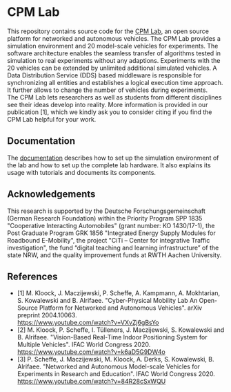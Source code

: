 # CPM Lab
This repository contains source code for the [CPM Lab](https://cpm-lab.embedded.rwth-aachen.de), an open source platform for networked and autonomous vehicles. 
The CPM Lab provides a simulation environment and 20 model-scale vehicles for experiments. The software architecture enables the seamless transfer of algorithms tested in simulation to real experiments without any adaptions. Experiments with the 20 vehicles can be extended by unlimited additional simulated vehicles. A Data Distribution Service (DDS) based middleware is responsible for synchronizing all entities and establishes a logical execution time approach. It further allows to change the number of vehicles during experiments. \
The CPM Lab lets researchers as well as students from different disciplines see their ideas develop into reality.
More information is provided in our publication [1], which we kindly ask you to consider citing if you find the CPM Lab helpful for your work.

## Documentation
The [documentation](https://cpm-lab.embedded.rwth-aachen.de/doc/) describes how to set up the simulation environment of the lab and how to set up the complete lab hardware. It also explains its usage with tutorials and documents its components.

## Acknowledgements
This research is supported by the Deutsche Forschungsgemeinschaft (German Research Foundation) within the Priority Program SPP 1835 "Cooperative Interacting Automobiles" (grant number: KO 1430/17-1), the Post Graduate Program GRK 1856 "Integrated Energy Supply Modules for Roadbound E-Mobility", the project "CiTi – Center for integrative Traffic investigation", the fund “digital teaching and learning infrastructure” of the state NRW, and the quality improvement funds at RWTH Aachen University.

## References
* [1] M. Kloock, J. Maczijewski, P. Scheffe, A. Kampmann, A. Mokhtarian, S. Kowalewski and B. Alrifaee. "Cyber-Physical Mobility Lab An Open-Source Platform for Networked and Autonomous Vehicles". arXiv preprint 2004.10063. \
  https://www.youtube.com/watch?v=VXvZj6gBsYo
* [2] M. Kloock, P. Scheffe, I. Tülleners, J. Maczijewski, S. Kowalewski and B. Alrifaee. "Vision-Based Real-Time Indoor Positioning System for Multiple Vehicles". IFAC World Congress 2020. \
  https://www.youtube.com/watch?v=k6aD5G9DW4o
* [3] P. Scheffe, J. Maczijewski, M. Kloock, A. Derks, S. Kowalewski, B. Alrifaee. "Networked and Autonomous Model-scale Vehicles for Experiments in Research and Education". IFAC World Congress 2020. \
  https://www.youtube.com/watch?v=84R28cSxWQU